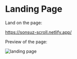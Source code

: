 # Landing Page

Land on the page:

https://sonsuz-scroll.netlify.app/

Preview of the page:

![landing page](https://github.com/nsrztkn/landing-page/assets/72336193/240ec168-c239-4dae-9d7c-0d1dcff81e35)
